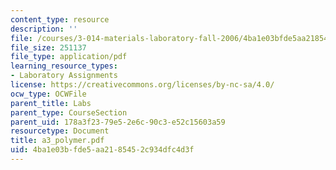```yaml
---
content_type: resource
description: ''
file: /courses/3-014-materials-laboratory-fall-2006/4ba1e03bfde5aa2185452c934dfc4d3f_a3_polymer.pdf
file_size: 251137
file_type: application/pdf
learning_resource_types:
- Laboratory Assignments
license: https://creativecommons.org/licenses/by-nc-sa/4.0/
ocw_type: OCWFile
parent_title: Labs
parent_type: CourseSection
parent_uid: 178a3f23-79e5-2e6c-90c3-e52c15603a59
resourcetype: Document
title: a3_polymer.pdf
uid: 4ba1e03b-fde5-aa21-8545-2c934dfc4d3f
---
```

